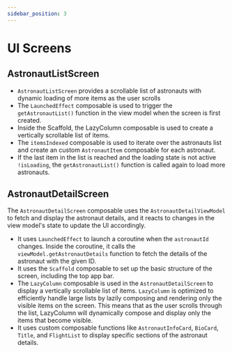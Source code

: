 ```yaml
---
sidebar_position: 3
---
```


# UI Screens

## AstronautListScreen
- `AstronautListScreen` provides a scrollable list of astronauts with dynamic loading of more items as the user scrolls
- The `LaunchedEffect` composable is used to trigger the `getAstronautList()` function in the view model when the screen is first created.
- Inside the Scaffold, the LazyColumn composable is used to create a vertically scrollable list of items.
- The `itemsIndexed` composable is used to iterate over the astronauts list and create an custom `AstronautItem` composable for each astronaut.
- If the last item in the list is reached and the loading state is not active `!isLoading`, the `getAstronautList()` function is called again to load more astronauts.

## AstronautDetailScreen
The `AstronautDetailScreen` composable uses the `AstronautDetailViewModel` to fetch and display the astronaut details, and it reacts to changes in the view model's state to update the UI accordingly.
- It uses `LaunchedEffect` to launch a coroutine when the `astronautId` changes. Inside the coroutine, it calls the `viewModel.getAstronautDetails` function to fetch the details of the astronaut with the given ID.
- It uses the `Scaffold` composable to set up the basic structure of the screen, including the top app bar.
- The `LazyColumn` composable is used in the `AstronautDetailScreen` to display a vertically scrollable list of items. `LazyColumn` is optimized to efficiently handle large lists by lazily composing and rendering only the visible items on the screen. This means that as the user scrolls through the list, LazyColumn will dynamically compose and display only the items that become visible.
- It uses custom composable functions like `AstronautInfoCard`, `BioCard`, `Title`, and `FlightList` to display specific sections of the astronaut details.